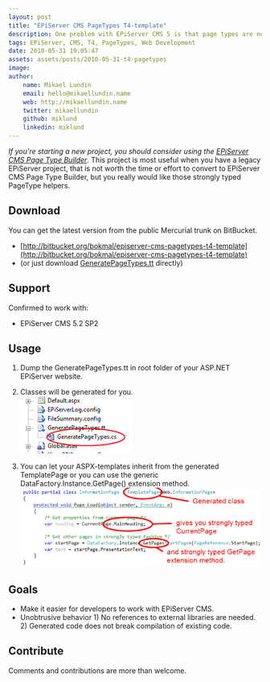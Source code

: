 ```yaml
---
layout: post
title: "EPiServer CMS PageTypes T4-template"
description: One problem with EPiServer CMS 5 is that page types are not strongly typed in the programming interface. You get property bags which are very error prone, where as you would like to work with strongly typed POCOs. Here's a T4 template which will connect to EPiServer database and generate POCOs that you can work with.
tags: EPiServer, CMS, T4, PageTypes, Web Development
date: 2010-05-31 19:05:47
assets: assets/posts/2010-05-31-t4-pagetypes
image: 
author:
    name: Mikael Lundin
    email: hello@mikaellundin.name
    web: http://mikaellundin.name
    twitter: mikaellundin
    github: miklund
    linkedin: miklund
---
```


_If you're starting a new project, you should consider using the [EPiServer CMS Page Type Builder](http://pagetypebuilder.codeplex.com/)_. This project is most useful when you have a legacy EPiServer project, that is not worth the time or effort to convert to EPiServer CMS Page Type Builder, but you really would like those strongly typed PageType helpers.

## Download

You can get the latest version from the public Mercurial trunk on BitBucket.

* [http://bitbucket.org/bokmal/episerver-cms-pagetypes-t4-template](http://bitbucket.org/bokmal/episerver-cms-pagetypes-t4-template)
* (or just download [GeneratePageTypes.tt](/assets/posts/2010-05-31-t4-pagetypes/GeneratePageTypes.tt) directly)

## Support

Confirmed to work with:

* EPiServer CMS 5.2 SP2

## Usage

1. Dump the GeneratePageTypes.tt in root folder of your ASP.NET EPiServer website.

2. Classes will be generated for you.  
    ![generate page types](/assets/posts/2010-05-31-t4-pagetypes/generatepagetypes.png)

3. You can let your ASPX-templates inherit from the generated TemplatePage<TPageType> or you can use the generic DataFactory.Instance.GetPage<TPageType>() extension method.  
    ![strongly typed example](/assets/posts/2010-05-31-t4-pagetypes/stronglytypedexample.png)

## Goals

* Make it easier for developers to work with EPiServer CMS.
* Unobtrusive behavior 1) No references to external libraries are needed. 2) Generated code does not break compilation of existing code.

## Contribute

Comments and contributions are more than welcome.
